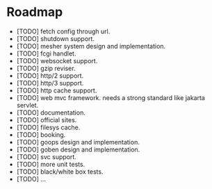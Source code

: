 Roadmap
=======

  * [TODO] fetch config through url.
  * [TODO] shutdown support.
  * [TODO] mesher system design and implementation.
  * [TODO] fcgi handlet.
  * [TODO] websocket support.
  * [TODO] gzip reviser.
  * [TODO] http/2 support.
  * [TODO] http/3 support.
  * [TODO] http cache support.
  * [TODO] web mvc framework. needs a strong standard like jakarta servlet.
  * [TODO] documentation.
  * [TODO] official sites.
  * [TODO] filesys cache.
  * [TODO] booking.
  * [TODO] goops design and implementation.
  * [TODO] goben design and implementation.
  * [TODO] svc support.
  * [TODO] more unit tests.
  * [TODO] black/white box tests.
  * [TODO] ...


